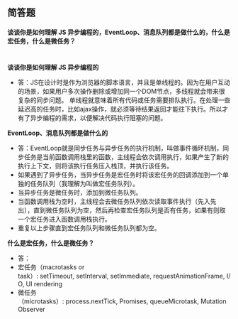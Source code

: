 ## 简答题

#### 谈谈你是如何理解 JS 异步编程的，EventLoop、消息队列都是做什么的，什么是宏任务，什么是微任务？
#
**谈谈你是如何理解 JS 异步编程的**
- 答：JS在设计时是作为浏览器的脚本语言，并且是单线程的。因为在用户互动的场景，如果用户多次操作删除或增加同一个DOM节点，多线程就会带来很复杂的同步问题。
单线程就意味着所有代码或任务需要排队执行。在处理一些延迟高的任务时，比如ajax操作，就必须等待结果返回才能往下执行。所以才有了异步编程的需求，以便解决代码执行阻塞的问题。

**EventLoop、消息队列都是做什么的**
- 答：EventLoop就是同步任务与异步任务的执行机制，叫做事件循环机制，同步任务是当前函数调用栈里的函数，主线程会依次调用执行，如果产生了新的执行上下文，则将该执行任务压入栈顶，并执行该任务。
- 如果遇到了异步任务，当异步任务是宏任务时将该宏任务的回调添加到一个单独的任务队列（我理解为叫做宏任务队列）。
- 当异步任务是微任务时，添加到微任务队列。
- 当函数调用栈为空时，主线程会去微任务队列依次读取事件执行（先入先出），直到微任务队列为空，然后再检查宏任务队列是否有任务，如果有则取一个宏任务进入函数调用栈执行。
- 重复以上步骤直到宏任务队列和微任务队列都为空。

**什么是宏任务，什么是微任务？**
- 答：
- 宏任务（macrotasks or task）: setTimeout, setInterval, setImmediate, requestAnimationFrame, I/O, UI rendering
- 微任务（microtasks）: process.nextTick, Promises, queueMicrotask, MutationObserver